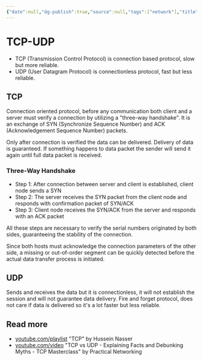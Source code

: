 ```yaml
---
{"date":null,"dg-publish":true,"source":null,"tags":["network"],"title":"TCP-UDP","type":"knowledge","URL":null,"permalink":"/00-fleeting-inbox/tcp-udp/","dgPassFrontmatter":true}
---
```



# TCP-UDP

- TCP (Transmission Control Protocol) is connection based protocol, slow but more reliable.
- UDP (User Datagram Protocol) is connectionless protocol, fast but less reliable.

## TCP

Connection oriented protocol, before any communication both client and a server must verify a connection by utilizing a "three-way handshake". It is an exchange of SYN (Synchronize Sequence Number) and ACK (Acknowledgement Sequence Number) packets.

Only after connection is verified the data can be delivered. Delivery of data is guaranteed. If something happens to data packet the sender will send it again until full data packet is received.

### Three-Way Handshake

- Step 1: After connection between server and client is established, client node sends a SYN
- Step 2: The server receives the SYN packet from the client node and responds with confirmation packet of SYN/ACK
- Step 3: Client node receives the SYN/ACK from the server and responds with an ACK packet

All these steps are necessary to verify the serial numbers originated by both sides, guaranteeing the stability of the connection.

Since both hosts must acknowledge the connection parameters of the other side, a missing or out-of-order segment can be quickly detected before the actual data transfer process is initiated.

## UDP

Sends and receives the data but it is connectionless, it will not establish the session and will not guarantee data delivery. Fire and forget protocol, does not care if data is delivered so it's a lot faster but less reliable.

## Read more

- [youtube.com/playlist](https://www.youtube.com/playlist?list=PLQnljOFTspQX_Zkt_8teMRsdY4sNt4BX6) "TCP" by Hussein Nasser
- [youtube.com/video](https://www.youtube.com/watch?v=jE_FcgpQ7Co) "TCP vs UDP - Explaining Facts and Debunking Myths - TCP Masterclass" by Practical Networking
